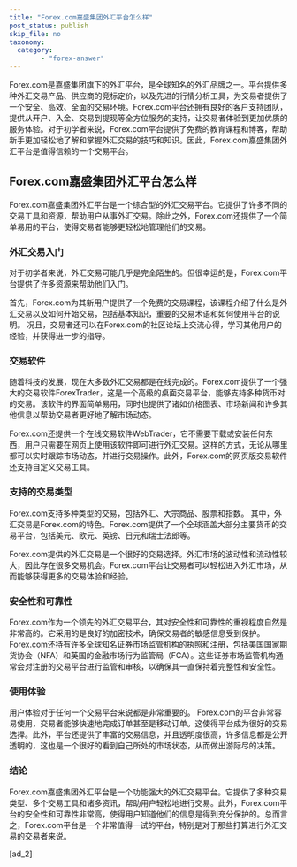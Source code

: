 ```yaml
---
title: "Forex.com嘉盛集团外汇平台怎么样"
post_status: publish
skip_file: no
taxonomy:
  category:
        - "forex-answer"
---
```


Forex.com是嘉盛集团旗下的外汇平台，是全球知名的外汇品牌之一。平台提供多种外汇交易产品、供应商的竞标定价，以及先进的行情分析工具，为交易者提供了一个安全、高效、全面的交易环境。Forex.com平台还拥有良好的客户支持团队，提供从开户、入金、交易到提现等全方位服务的支持，让交易者体验到更加优质的服务体验。对于初学者来说，Forex.com平台提供了免费的教育课程和博客，帮助新手更加轻松地了解和掌握外汇交易的技巧和知识。因此，Forex.com嘉盛集团外汇平台是值得信赖的一个交易平台。

## Forex.com嘉盛集团外汇平台怎么样

Forex.com嘉盛集团外汇平台是一个综合型的外汇交易平台。它提供了许多不同的交易工具和资源，帮助用户从事外汇交易。除此之外，Forex.com还提供了一个简单易用的平台，使得交易者能够更轻松地管理他们的交易。

### 外汇交易入门

对于初学者来说，外汇交易可能几乎是完全陌生的。但很幸运的是，Forex.com平台提供了许多资源来帮助他们入门。

首先，Forex.com为其新用户提供了一个免费的交易课程，该课程介绍了什么是外汇交易以及如何开始交易，包括基本知识，重要的交易术语和如何使用平台的说明。 况且，交易者还可以在Forex.com的社区论坛上交流心得，学习其他用户的经验，并获得进一步的指导。

### 交易软件

随着科技的发展，现在大多数外汇交易都是在线完成的。Forex.com提供了一个强大的交易软件ForexTrader，这是一个高级的桌面交易平台，能够支持多种货币对的交易。该软件的界面简单易用，同时也提供了诸如价格图表、市场新闻和许多其他信息以帮助交易者更好地了解市场动态。

Forex.com还提供一个在线交易软件WebTrader，它不需要下载或安装任何东西，用户只需要在网页上使用该软件即可进行外汇交易。这样的方式，无论从哪里都可以实时跟踪市场动态，并进行交易操作。此外，Forex.com的网页版交易软件还支持自定义交易工具。

### 支持的交易类型

Forex.com支持多种类型的交易，包括外汇、大宗商品、股票和指数。 其中，外汇交易是Forex.com的特色。Forex.com提供了一个全球涵盖大部分主要货币的交易平台，包括美元、欧元、英镑、日元和瑞士法郎等。

Forex.com提供的外汇交易是一个很好的交易选择。外汇市场的波动性和流动性较大，因此存在很多交易机会。Forex.com平台让交易者可以轻松进入外汇市场，从而能够获得更多的交易体验和经验。

### 安全性和可靠性

Forex.com作为一个领先的外汇交易平台，其对安全性和可靠性的重视程度自然是非常高的。它采用的是良好的加密技术，确保交易者的敏感信息受到保护。 Forex.com还持有许多全球知名证券市场监管机构的执照和注册，包括美国国家期货协会（NFA）和英国的金融市场行为监管局（FCA）。这些证券市场监管机构通常会对注册的交易平台进行监管和审核，以确保其一直保持着完整性和安全性。

### 使用体验

用户体验对于任何一个交易平台来说都是非常重要的。 Forex.com的平台非常容易使用，交易者能够快速地完成订单甚至是移动订单。这使得平台成为很好的交易选择。此外，平台还提供了丰富的交易信息，并且透明度很高，许多信息都是公开透明的，这也是一个很好的看到自己所处的市场状态，从而做出游际尽的决策。

### 结论

Forex.com嘉盛集团外汇平台是一个功能强大的外汇交易平台。它提供了多种交易类型、多个交易工具和诸多资讯，帮助用户轻松地进行交易。此外，Forex.com平台的安全性和可靠性非常高，使得用户知道他们的信息是得到充分保护的。总而言之，Forex.com平台是一个非常值得一试的平台，特别是对于那些打算进行外汇交易的交易者来说。

\[ad\_2\]
